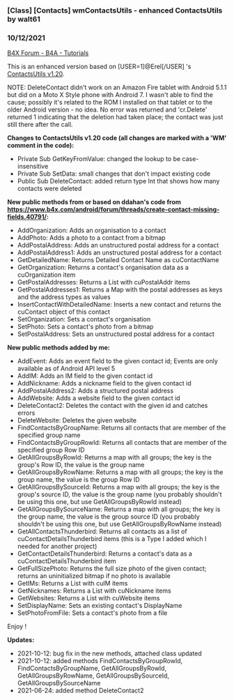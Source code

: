 ###  [Class] [Contacts] wmContactsUtils - enhanced ContactsUtils by walt61
### 10/12/2021
[B4X Forum - B4A - Tutorials](https://www.b4x.com/android/forum/threads/130274/)

This is an enhanced version based on [USER=1]@Erel[/USER] 's [ContactsUtils v1.20](https://www.b4x.com/android/forum/threads/class-contactsutils-provides-read-write-access-to-the-stored-contacts.30824/).  
  
NOTE: DeleteContact didn't work on an Amazon Fire tablet with Android 5.1.1 but did on a Moto X Style phone with Android 7. I wasn't able to find the cause; possibly it's related to the ROM I installed on that tablet or to the older Android version - no idea. No error was returned and 'cr.Delete' returned 1 indicating that the deletion had taken place; the contact was just still there after the call.  
  
**Changes to ContactsUtils v1.20 code (all changes are marked with a 'WM' comment in the code):**  
- Private Sub GetKeyFromValue: changed the lookup to be case-insensitive  
- Private Sub SetData: small changes that don't impact existing code  
- Public Sub DeleteContact: added return type Int that shows how many contacts were deleted  
  
**New public methods from or based on ddahan's code from <https://www.b4x.com/android/forum/threads/create-contact-missing-fields.40791/>:**  
- AddOrganization: Adds an organisation to a contact  
- AddPhoto: Adds a photo to a contact from a bitmap  
- AddPostalAddress: Adds an unstructured postal address for a contact  
- AddPostalAddress1: Adds an unstructured postal address for a contact  
- GetDetailedName: Returns Detailed Contact Name as cuContactName  
- GetOrganization: Returns a contact's organisation data as a cuOrganization item  
- GetPostalAddresses: Returns a List with cuPostalAddr items  
- GetPostalAddresses1: Returns a Map with the postal addresses as keys and the address types as values  
- InsertContactWithDetailedName: Inserts a new contact and returns the cuContact object of this contact  
- SetOrganization: Sets a contact's organisation  
- SetPhoto: Sets a contact's photo from a bitmap  
- SetPostalAddress: Sets an unstructured postal address for a contact  
  
**New public methods added by me:**  
- AddEvent: Adds an event field to the given contact id; Events are only available as of Android API level 5  
- AddIM: Adds an IM field to the given contact id  
- AddNickname: Adds a nickname field to the given contact id  
- AddPostalAddress2: Adds a structured postal address  
- AddWebsite: Adds a website field to the given contact id  
- DeleteContact2: Deletes the contact with the given id and catches errors  
- DeleteWebsite: Deletes the given website  
- FindContactsByGroupName: Returns all contacts that are member of the specified group name  
- FindContactsByGroupRowId: Returns all contacts that are member of the specified group Row ID  
- GetAllGroupsByRowId: Returns a map with all groups; the key is the group's Row ID, the value is the group name  
- GetAllGroupsByRowName: Returns a map with all groups; the key is the group name, the value is the group Row ID  
- GetAllGroupsBySourceId: Returns a map with all groups; the key is the group's source ID, the value is the group name (you probably shouldn't be using this one, but use GetAllGroupsByRowId instead)  
- GetAllGroupsBySourceName: Returns a map with all groups; the key is the group name, the value is the group source ID (you probably shouldn't be using this one, but use GetAllGroupsByRowName instead)  
- GetAllContactsThunderbird: Returns all contacts as a list of cuContactDetailsThunderbird items (this is a Type I added which I needed for another project)  
- GetContactDetailsThunderbird: Returns a contact's data as a cuContactDetailsThunderbird item  
- GetFullSizePhoto: Returns the full size photo of the given contact; returns an uninitialized bitmap if no photo is available  
- GetIMs: Returns a List with cuIM items  
- GetNicknames: Returns a List with cuNickname items  
- GetWebsites: Returns a List with cuWebsite items  
- SetDisplayName: Sets an existing contact's DisplayName  
- SetPhotoFromFile: Sets a contact's photo from a file  
  
Enjoy !  
  
**Updates:**  
- 2021-10-12: bug fix in the new methods, attached class updated  
- 2021-10-12: added methods FindContactsByGroupRowId, FindContactsByGroupName, GetAllGroupsByRowId, GetAllGroupsByRowName, GetAllGroupsBySourceId, GetAllGroupsBySourceName  
- 2021-06-24: added method DeleteContact2